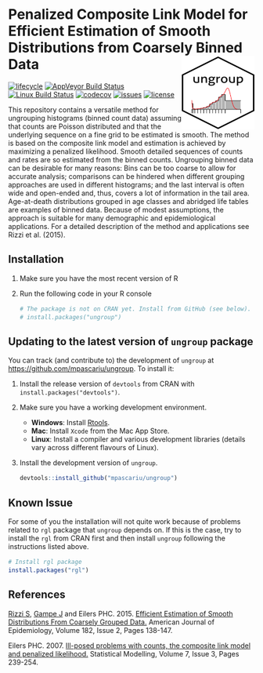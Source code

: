 # Penalized Composite Link Model for Efficient Estimation of Smooth Distributions from Coarsely Binned Data <img src="inst/figures/ungroup_logo.png" align="right" width="150" height="150" />


[![lifecycle](https://img.shields.io/badge/lifecycle-maturing-blue.svg)](https://www.tidyverse.org/lifecycle/#maturing)
[![AppVeyor Build Status](https://ci.appveyor.com/api/projects/status/github/mpascariu/ungroup?branch=master&svg=true)](https://ci.appveyor.com/project/mpascariu/ungroup)
[![Linux Build Status](https://travis-ci.org/mpascariu/ungroup.svg?branch=master)](https://travis-ci.org/mpascariu/ungroup)
[![codecov](https://codecov.io/github/mpascariu/ungroup/branch/master/graphs/badge.svg)](https://codecov.io/github/mpascariu/ungroup)
[![issues](https://img.shields.io/github/issues-raw/mpascariu/ungroup.svg)](https://github.com/mpascariu/ungroup/issues)
[![license](https://img.shields.io/badge/License-GPL%20v3-blue.svg)](https://github.com/mpascariu/ungroup/blob/master/LICENSE)


This repository contains a versatile method for ungrouping histograms (binned count data) assuming that counts are Poisson distributed and that the underlying sequence on a fine grid to be estimated is smooth. The method is based on the composite link model and estimation is achieved by maximizing a penalized likelihood. Smooth detailed sequences of counts and rates are so estimated from the binned counts. Ungrouping binned data can be desirable for many reasons: Bins can be too coarse to allow for accurate analysis; comparisons can be hindered when different grouping approaches are used in different histograms; and the last interval is often wide and open-ended and, thus, covers a lot of information in the tail area. Age-at-death distributions grouped in age classes and abridged life tables are examples of binned data. Because of modest assumptions, the approach is suitable for many demographic and epidemiological applications. For a detailed description of the method and applications see Rizzi et al. (2015).

## Installation

1. Make sure you have the most recent version of R
2. Run the following code in your R console 

   ```R
   # The package is not on CRAN yet. Install from GitHub (see below). 
   # install.packages("ungroup")
   ```

## Updating to the latest version of `ungroup` package

You can track (and contribute to) the development of `ungroup` at https://github.com/mpascariu/ungroup. To install it:

1. Install the release version of `devtools` from CRAN with `install.packages("devtools")`.

2. Make sure you have a working development environment.
    * **Windows**: Install [Rtools](https://CRAN.R-project.org/bin/windows/Rtools/).
    * **Mac**: Install `Xcode` from the Mac App Store.
    * **Linux**: Install a compiler and various development libraries (details vary across different flavours of Linux).

3. Install the development version of `ungroup`.

   ```R
   devtools::install_github("mpascariu/ungroup")
   ```

## Known Issue
For some of you the installation will not quite work because of problems related to `rgl` package that `ungroup` depends on. If this is the case, try to install the `rgl` from CRAN first and then install `ungroup` following the instructions listed above. 

   ```R
   # Install rgl package 
   install.packages("rgl")
   ```

## References
[Rizzi S](http://findresearcher.sdu.dk:8080/portal/en/person/srizzi), [Gampe J](http://www.demogr.mpg.de/en/institute/staff_directory_1899/jutta_gampe_655.htm) and Eilers PHC. 2015. [Efficient Estimation of Smooth Distributions From Coarsely Grouped Data.](https://doi.org/10.1093/aje/kwv020) American Journal of Epidemiology, Volume 182, Issue 2, Pages 138-147.

Eilers PHC. 2007. [Ill-posed problems with counts, the composite link model and penalized likelihood.](https://doi.org/10.1177/1471082X0700700302) Statistical Modelling, Volume 7, Issue 3, Pages 239-254.


